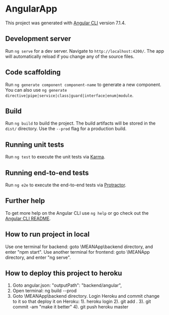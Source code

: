 # AngularApp

This project was generated with [Angular CLI](https://github.com/angular/angular-cli) version 7.1.4.

## Development server

Run `ng serve` for a dev server. Navigate to `http://localhost:4200/`. The app will automatically reload if you change any of the source files.

## Code scaffolding

Run `ng generate component component-name` to generate a new component. You can also use `ng generate directive|pipe|service|class|guard|interface|enum|module`.

## Build

Run `ng build` to build the project. The build artifacts will be stored in the `dist/` directory. Use the `--prod` flag for a production build.

## Running unit tests

Run `ng test` to execute the unit tests via [Karma](https://karma-runner.github.io).

## Running end-to-end tests

Run `ng e2e` to execute the end-to-end tests via [Protractor](http://www.protractortest.org/).

## Further help

To get more help on the Angular CLI use `ng help` or go check out the [Angular CLI README](https://github.com/angular/angular-cli/blob/master/README.md).

## How to run project in local

Use one terminal for backend: goto \MEANApp\backend directory, and enter "npm start".
Use another terminal for frontend: goto \MEANApp directory, and enter "ng serve".

## How to deploy this project to heroku
1. Goto angular.json: "outputPath": "backend/angular",
2. Open terminal: ng build --prod
3. Goto \MEANApp\backend directory.
   Login Heroku and commit change to it so that deploy it on Heroku:
  1). heroku login
  2). git add .
  3). git commit -am "make it better"
  4). git push heroku master
